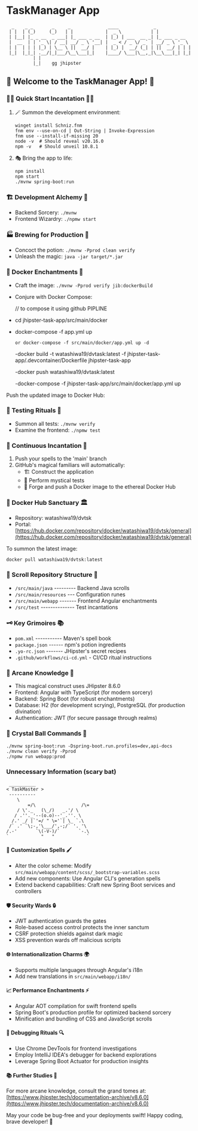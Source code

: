 # TaskManager App

```
  _    _ _       _     _              ____             _             
 | |  | (_)     (_)   | |            |  _ \           | |            
 | |__| |_ _ __  _ ___| |_ ___ _ __  | |_) | ___  __ _| |_ ___ _ __  
 |  __  | | '_ \| / __| __/ _ \ '__| |  _ < / _ \/ _` | __/ _ \ '_ \ 
 | |  | | | |_) | \__ \ ||  __/ |    | |_) |  __/ (_| | ||  __/ | | |
 |_|  |_|_| .__/|_|___/\__\___|_|    |____/ \___|\__,_|\__\___|_| |_|
          | |                                                        
          |_|    gg jhipster
```

## 🚀 Welcome to the TaskManager App! 🚀

### 🧙‍♂️ Quick Start Incantation 🧙‍♀️

1. 🪄 Summon the development environment:
   ```
   winget install Schniz.fnm
   fnm env --use-on-cd | Out-String | Invoke-Expression
   fnm use --install-if-missing 20
   node -v  # Should reveal v20.16.0
   npm -v   # Should unveil 10.8.1
   ```

2. 🎭 Bring the app to life:
   ```
   npm install
   npm start
   ./mvnw spring-boot:run
   ```

### 🏗️ Development Alchemy 🧪
- Backend Sorcery:  `./mvnw`
- Frontend Wizardry: `./npmw start`

### 🏭 Brewing for Production 🚀
- Concoct the potion:    `./mvnw -Pprod clean verify`
- Unleash the magic:     `java -jar target/*.jar`

### 🐳 Docker Enchantments 🌊
- Craft the image:  `./mvnw -Pprod verify jib:dockerBuild`
- Conjure with Docker Compose:
  
   // to compose it using github PIPLINE
- cd jhipster-task-app/src/main/docker
- docker-compose -f app.yml up 
  ```
  or docker-compose -f src/main/docker/app.yml up -d
  ```
  -docker build -t watashiwa19/dvtask:latest -f jhipster-task-app/.devcontainer/Dockerfile jhipster-task-app

  -docker push watashiwa19/dvtask:latest

  -docker-compose -f jhipster-task-app/src/main/docker/app.yml up

Push the updated image to Docker Hub:

### 🧪 Testing Rituals 🔬
- Summon all tests:     `./mvnw verify`
- Examine the frontend: `./npmw test`

### 🔄 Continuous Incantation 🚀
1. Push your spells to the 'main' branch
2. GitHub's magical familiars will automatically:
   - 🏗️ Construct the application
   - 🧪 Perform mystical tests
   - 🐳 Forge and push a Docker image to the ethereal Docker Hub

### 🐋 Docker Hub Sanctuary 🏛️
- Repository: watashiwa19/dvtsk
- Portal: [https://hub.docker.com/repository/docker/watashiwa19/dvtsk/general](https://hub.docker.com/repository/docker/watashiwa19/dvtsk/general)

To summon the latest image:
```
docker pull watashiwa19/dvtsk:latest
```

### 📁 Scroll Repository Structure 📜
- `/src/main/java` --------- Backend Java scrolls
- `/src/main/resources` --- Configuration runes
- `/src/main/webapp` ------- Frontend Angular enchantments
- `/src/test` -------------- Test incantations

### 🗝️ Key Grimoires 📚
- `pom.xml` ----------- Maven's spell book
- `package.json` ------ npm's potion ingredients
- `.yo-rc.json` ------- JHipster's secret recipes
- `.github/workflows/ci-cd.yml` - CI/CD ritual instructions

### 🧠 Arcane Knowledge 🌟
- This magical construct uses JHipster 8.6.0
- Frontend: Angular with TypeScript (for modern sorcery)
- Backend: Spring Boot (for robust enchantments)
- Database: H2 (for development scrying), PostgreSQL (for production divination)
- Authentication: JWT (for secure passage through realms)

### 🔮 Crystal Ball Commands 🔮
```
./mvnw spring-boot:run -Dspring-boot.run.profiles=dev,api-docs
./mvnw clean verify -Pprod
./npmw run webapp:prod
```

### Unnecessary Information (scary bat)

```
 __________
< TaskMaster >
 ----------
    \
        =/\                 /\=
    / \'._   (\_/)   _.'/ \
   / .''._'--(o.o)--'_.''. \
  /.' _/ |`'=/ " \='`| \_ `.\
 /` .' `\;-,'\___/',-;/` '. '\
/.-'       `\(-V-)/`       `-.\
`            "   "            `
```

#### 🎨 Customization Spells 🖌️
- Alter the color scheme: Modify `src/main/webapp/content/scss/_bootstrap-variables.scss`
- Add new components: Use Angular CLI's generation spells
- Extend backend capabilities: Craft new Spring Boot services and controllers

#### 🛡️ Security Wards 🔒
- JWT authentication guards the gates
- Role-based access control protects the inner sanctum
- CSRF protection shields against dark magic
- XSS prevention wards off malicious scripts

#### 🌐 Internationalization Charms 🌍
- Supports multiple languages through Angular's i18n
- Add new translations in `src/main/webapp/i18n/`

#### 📈 Performance Enchantments ⚡
- Angular AOT compilation for swift frontend spells
- Spring Boot's production profile for optimized backend sorcery
- Minification and bundling of CSS and JavaScript scrolls

#### 🐞 Debugging Rituals 🔍
- Use Chrome DevTools for frontend investigations
- Employ IntelliJ IDEA's debugger for backend explorations
- Leverage Spring Boot Actuator for production insights

#### 📚 Further Studies 📖
For more arcane knowledge, consult the grand tomes at:
[https://www.jhipster.tech/documentation-archive/v8.6.0](https://www.jhipster.tech/documentation-archive/v8.6.0)

May your code be bug-free and your deployments swift! 
Happy coding, brave developer! 🎉
